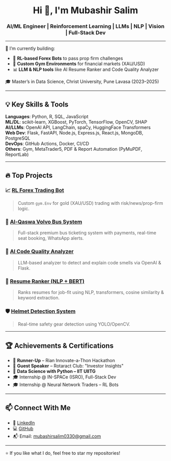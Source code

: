 <h1 align="center">Hi 👋, I'm Mubashir Salim</h1>
<h3 align="center">AI/ML Engineer | Reinforcement Learning | LLMs | NLP | Vision | Full-Stack Dev</h3>

---

🔭 I’m currently building:
- 🧠 **RL-based Forex Bots** to pass prop firm challenges  
- 🤖 **Custom Gym Environments** for financial markets (XAU/USD)  
- 📊 **LLM & NLP tools** like AI Resume Ranker and Code Quality Analyzer  

🎓 Master’s in Data Science, Christ University, Pune Lavasa (2023–2025)

---

## 💡 Key Skills & Tools
**Languages**: Python, R, SQL, JavaScript  
**ML/DL**: scikit-learn, XGBoost, PyTorch, TensorFlow, OpenCV, SHAP  
**AI/LLMs**: OpenAI API, LangChain, spaCy, HuggingFace Transformers  
**Web Dev**: Flask, FastAPI, Node.js, Express.js, React.js, MongoDB, PostgreSQL  
**DevOps**: GitHub Actions, Docker, CI/CD  
**Others**: Gym, MetaTrader5, PDF & Report Automation (PyMuPDF, ReportLab)

---

## 🔥 Top Projects
### 📈 [RL Forex Trading Bot](https://github.com/mubashirsalim88/GoldTradingEnv)
> Custom `gym.Env` for gold (XAU/USD) trading with risk/news/prop-firm logic.

### 🚌 [Al-Qaswa Volvo Bus System](https://github.com/mubashirsalim88/alqaswa)
> Full-stack premium bus ticketing system with payments, real-time seat booking, WhatsApp alerts.

### 🧾 [AI Code Quality Analyzer](https://github.com/mubashirsalim88/code-quality-analyzer)
> LLM-based analyzer to detect and explain code smells via OpenAI & Flask.

### 🧠 [Resume Ranker (NLP + BERT)](https://github.com/mubashirsalim88/resume-ranker)
> Ranks resumes for job-fit using NLP, transformers, cosine similarity & keyword extraction.

### 🛡 [Helmet Detection System](https://github.com/mubashirsalim88/helmet-detection)
> Real-time safety gear detection using YOLO/OpenCV.

---

## 🏆 Achievements & Certifications
- 🥈 **Runner-Up** – Rian Innovate-a-Thon Hackathon  
- 🎤 **Guest Speaker** – Rotaract Club: "Investor Insights"  
- 📜 **Data Science with Python – IIT UIITG**  
- 🎓 Internship @ IN-SPACe (ISRO), Full-Stack Dev  
- 🎓 Internship @ Neural Network Traders – RL Bots

---

## 📫 Connect With Me
- 💼 [LinkedIn](https://linkedin.com/in/mubashir-salim-92379a230)
- 💻 [GitHub](https://github.com/mubashirsalim88)
- 📬 Email: mubashirsalim0330@gmail.com

---

⭐ If you like what I do, feel free to star my repositories!
